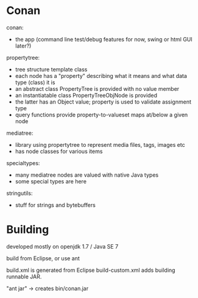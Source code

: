Conan
=====

conan:
* the app (command line test/debug features for now, swing or html GUI later?)

propertytree:
* tree structure template class
* each node has a "property" describing what it means and what data type (class) it is
* an abstract class PropertyTree is provided with no value member
* an instantiatable class PropertyTreeObjNode is provided 
* the latter has an Object value; property is used to validate assignment type
* query functions provide property-to-valueset maps at/below a given node

mediatree:
* library using propertytree to represent media files, tags, images etc
* has node classes for various items

specialtypes:
* many mediatree nodes are valued with native Java types
* some special types are here

stringutils:
* stuff for strings and bytebuffers

Building
========

developed mostly on openjdk 1.7 / Java SE 7

build from Eclipse, or use ant

build.xml is generated from Eclipse
build-custom.xml adds building runnable JAR.

"ant jar" -> creates bin/conan.jar
